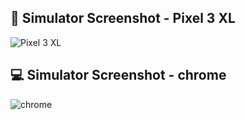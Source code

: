 ## 📱 Simulator Screenshot - Pixel 3 XL
![Pixel 3 XL](https://github.com/nodb/Dart_Flutter_study/assets/71473708/b5cc669d-87b1-490c-bff0-d3fabbdde3bc)
## 💻 Simulator Screenshot - chrome
![chrome](https://github.com/nodb/Dart_Flutter_study/assets/71473708/f0c07dcf-2171-4cb9-ae3b-c1c26227c8e2)
